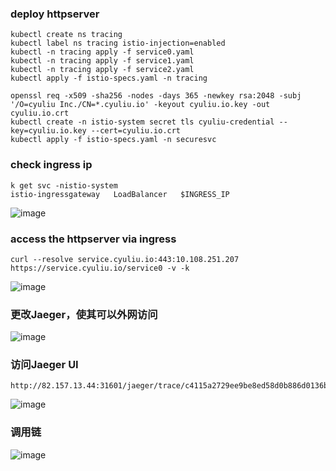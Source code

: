 ### deploy httpserver
```
kubectl create ns tracing
kubectl label ns tracing istio-injection=enabled
kubectl -n tracing apply -f service0.yaml
kubectl -n tracing apply -f service1.yaml
kubectl -n tracing apply -f service2.yaml 
kubectl apply -f istio-specs.yaml -n tracing
```
```
openssl req -x509 -sha256 -nodes -days 365 -newkey rsa:2048 -subj '/O=cyuliu Inc./CN=*.cyuliu.io' -keyout cyuliu.io.key -out cyuliu.io.crt
kubectl create -n istio-system secret tls cyuliu-credential --key=cyuliu.io.key --cert=cyuliu.io.crt
kubectl apply -f istio-specs.yaml -n securesvc
```
### check ingress ip
```
k get svc -nistio-system
istio-ingressgateway   LoadBalancer   $INGRESS_IP
```
![image](https://user-images.githubusercontent.com/8605741/147476706-89b76136-888f-4eb2-9a6f-5d9a2a6acfed.png)

### access the httpserver via ingress
```
curl --resolve service.cyuliu.io:443:10.108.251.207 https://service.cyuliu.io/service0 -v -k
```
![image](https://user-images.githubusercontent.com/8605741/147497742-ad5831a0-3862-4462-bf3f-05a144f43472.png)
### 更改Jaeger，使其可以外网访问
![image](https://user-images.githubusercontent.com/8605741/147517618-374a3096-1d1b-4d04-8d24-a5ea18441a58.png)
### 访问Jaeger UI
```
http://82.157.13.44:31601/jaeger/trace/c4115a2729ee9be8ed58d0b886d0136b
```
![image](https://user-images.githubusercontent.com/8605741/147517661-cc84db90-e6f7-4cb0-9a93-545454cd40b0.png)
### 调用链
![image](https://user-images.githubusercontent.com/8605741/147517679-cc4c493c-54cb-4beb-ab52-17e6aa7e18d8.png)
